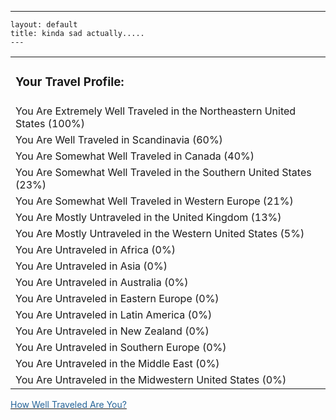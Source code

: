   ---
    layout: default
    title: kinda sad actually.....
    ---

  <TABLE>

<TR>
<TD>
<H3>Your Travel Profile:</H3></TD></TR>
<TR>
<TD>You Are Extremely Well Traveled in the Northeastern United States (100%)</TD></TR>
<TR>
<TD>You Are Well Traveled in Scandinavia (60%)</TD></TR>
<TR>
<TD>You Are Somewhat Well Traveled in Canada (40%)</TD></TR>
<TR>
<TD>You Are Somewhat Well Traveled in the Southern United States (23%)</TD></TR>
<TR>
<TD>You Are Somewhat Well Traveled in Western Europe (21%)</TD></TR>
<TR>
<TD>You Are Mostly Untraveled in the United Kingdom (13%)</TD></TR>
<TR>
<TD>You Are Mostly Untraveled in the Western United States (5%)</TD></TR>
<TR>
<TD>You Are Untraveled in Africa (0%)</TD></TR>
<TR>
<TD>You Are Untraveled in Asia (0%)</TD></TR>
<TR>
<TD>You Are Untraveled in Australia (0%)</TD></TR>
<TR>
<TD>You Are Untraveled in Eastern Europe (0%)</TD></TR>
<TR>
<TD>You Are Untraveled in Latin America (0%)</TD></TR>
<TR>
<TD>You Are Untraveled in New Zealand (0%)</TD></TR>
<TR>
<TD>You Are Untraveled in Southern Europe (0%)</TD></TR>
<TR>
<TD>You Are Untraveled in the Middle East (0%)</TD></TR>
<TR>
<TD>You Are Untraveled in the Midwestern United States (0%)</TD></TR></TABLE>
<DIV><A href="http://www.blogthings.com/howwelltraveledareyouquiz/"><FONT color="#246398">How Well Traveled Are You?</FONT></A> </DIV>